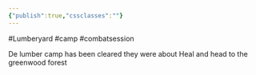 ```yaml
---
{"publish":true,"cssclasses":""}
---
```


#Lumberyard #camp #combatsession

De lumber camp has been cleared they were about Heal and head to the greenwood forest 


